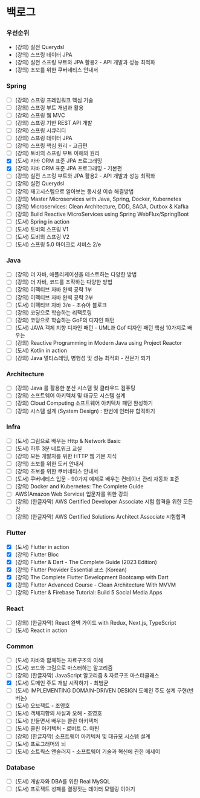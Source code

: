 # 백로그

### 우선순위

* (강의) 실전 Querydsl
* (강의) 스프링 데이터 JPA
* (강의) 실전 스프링 부트와 JPA 활용2 - API 개발과 성능 최적화
* (강의) 초보를 위한 쿠버네티스 안내서





### Spring

* [ ] (강의) 스프링 프레임워크 핵심 기술
* [ ] (강의) 스프링 부트 개념과 활용
* [ ] (강의) 스프링 웹 MVC
* [ ] (강의) 스프링 기반 REST API 개발
* [ ] (강의) 스프링 시큐리티
* [ ] (강의) 스프링 데이터 JPA
* [ ] (강의) 스프링 핵심 원리 - 고급편
* [ ] (강의) 토비의 스프링 부트 이해와 원리
* [x] (도서) 자바 ORM 표준 JPA 프로그래밍
* [x] (강의) 자바 ORM 표준 JPA 프로그래밍 - 기본편
* [ ] (강의) 실전 스프링 부트와 JPA 활용2 - API 개발과 성능 최적화
* [ ] (강의) 실전 Querydsl
* [ ] (강의) 재고시스템으로 알아보는 동시성 이슈 해결방법
* [ ] (강의) Master Microservices with Java, Spring, Docker, Kubernetes
* [ ] (강의) Microservices: Clean Architecture, DDD, SAGA, Outbox & Kafka
* [ ] (강의) Build Reactive MicroServices using Spring WebFlux/SpringBoot
* [ ] (도서) Spring in action
* [ ] (도서) 토비의 스프링 V1
* [ ] (도서) 토비의 스프링 V2
* [ ] (도서) 스프링 5.0 마이크로 서비스 2/e

### Java

* [ ] (강의) 더 자바, 애플리케이션을 테스트하는 다양한 방법
* [ ] (강의) 더 자바, 코드를 조작하는 다양한 방법
* [ ] (강의) 이펙티브 자바 완벽 공략 1부
* [ ] (강의) 이펙티브 자바 완벽 공략 2부
* [ ] (도서) 이펙티브 자바 3/e - 조슈아 블로크
* [ ] (강의) 코딩으로 학습하는 리팩토링
* [ ] (강의) 코딩으로 학습하는 GoF의 디자인 패턴
* [ ] (도서) JAVA 객체 지향 디자인 패턴 - UML과 Gof 디자인 패턴 핵심 10가지로 배우는
* [ ] (강의) Reactive Programming in Modern Java using Project Reactor
* [ ] (도서) Kotlin in action
* [ ] (강의) Java 멀티스레딩, 병행성 및 성능 최적화 - 전문가 되기

### Architecture

* [ ] (강의) Java 를 활용한 분산 시스템 및 클라우드 컴퓨팅
* [ ] (강의) 소프트웨어 아키텍처 및 대규모 시스템 설계
* [ ] (강의) Cloud Computing 소프트웨어 아키텍처 패턴 완성하기
* [ ] (강의) 시스템 설계 (System Design) : 한번에 인터뷰 합격하기

### Infra

* [ ] (도서) 그림으로 배우는 Http & Network Basic
* [ ] (도서) 하루 3분 네트워크 교실
* [ ] (강의) 모든 개발자를 위한 HTTP 웹 기본 지식
* [ ] (강의) 초보를 위한 도커 안내서
* [ ] (강의) 초보를 위한 쿠버네티스 안내서
* [ ] (도서) 쿠버네티스 입문 - 90가지 예제로 배우는 컨테이너 관리 자동화 표준
* [ ] (강의) Docker and Kubernetes: The Complete Guide
* [ ] AWS(Amazon Web Service) 입문자를 위한 강의
* [ ] (강의) (한글자막) AWS Certified Developer Associate 시험 합격을 위한 모든 것
* [ ] (강의) (한글자막) AWS Certified Solutions Architect Associate 시험합격

### Flutter

* [x] (도서) Flutter in action
* [x] (강의) Flutter Bloc
* [x] (강의) Flutter & Dart - The Complete Guide (2023 Edition)
* [x] (강의) Flutter Provider Essential 코스 (Korean)
* [x] (강의) The Complete Flutter Development Bootcamp with Dart
* [x] (강의) Flutter Advanced Course - Clean Architecture With MVVM
* [ ] (강의) Flutter & Firebase Tutorial: Build 5 Social Media Apps

### React

* [ ] (강의) (한글자막) React 완벽 가이드 with Redux, Next.js, TypeScript
* [ ] (도서) React in action

### Common

* [ ] (도서) 자바와 함께하는 자료구조의 이해
* [ ] (도서) 코드와 그림으로 마스터하는 알고리즘
* [ ] (강의) (한글자막) JavaScript 알고리즘 & 자료구조 마스터클래스
* [x] (도서) 도메인 주도 개발 시작하기 - 최범균
* [ ] (도서) IMPLEMENTING DOMAIN-DRIVEN DESIGN 도메인 주도 설계 구현(반 버논)
* [ ] (도서) 오브젝트 - 조영호
* [ ] (도서) 객체지향의 사실과 오해 - 조영호
* [ ] (도서) 만들면서 배우는 클린 아키텍처
* [ ] (도서) 클린 아키텍처 - 로버트 C. 마틴
* [ ] (강의) (한글자막) 소프트웨어 아키텍처 및 대규모 시스템 설계
* [ ] (도서) 프로그래머의 뇌
* [ ] (도서) 소트웍스 앤솔러지 - 소프트웨어 기술과 혁신에 관한 에세이

### Database

* [ ] (도서) 개발자와 DBA를 위한 Real MySQL
* [ ] (도서) 프로젝트 성패를 결정짓는 데이터 모델링 이야기
